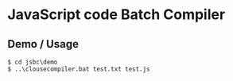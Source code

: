 
# JavaScript code Batch Compiler

## Demo / Usage

    $ cd jsbc\demo
    $ ..\clousecompiler.bat test.txt test.js
